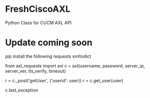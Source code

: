 # FreshCiscoAXL
Python Class for CUCM AXL API

Update coming soon
=========================

pip install the following
requests
xmltodict


from axl_requests import axl
c = axl(username, password, server_ip, server_ver, tls_verify, timeout)

r = c._post('getUser', {'userid': user})
r = c.get_user(user)

c.last_exception
